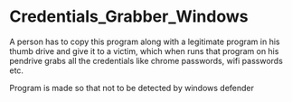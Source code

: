 # Credentials_Grabber_Windows
A person has to copy this program along with a legitimate program in his thumb drive and give it to a victim, which when runs that program on his pendrive grabs all the credentials like chrome passwords, wifi passwords etc.



Program is made so that not to be detected by windows defender
